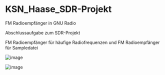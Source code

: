 # KSN_Haase_SDR-Projekt
FM Radioempfänger in GNU Radio

Abschlussaufgabe zum SDR-Projekt 

FM Radioempfänger für häufige Radiofrequenzen und FM Radioempfänger für Sampledatei 

![image](https://github.com/HaaseJonas/KSN_Haase_SDR-Projekt/assets/133774253/6397c606-2b1c-4325-8bd4-f8e8c3f4078c)

![image](https://github.com/HaaseJonas/KSN_Haase_SDR-Projekt/assets/133774253/0767a8b7-75b5-441c-ac86-ae604551008c)

